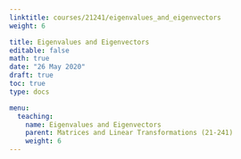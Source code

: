 ```yaml
---
linktitle: courses/21241/eigenvalues_and_eigenvectors
weight: 6

title: Eigenvalues and Eigenvectors
editable: false
math: true
date: "26 May 2020"
draft: true
toc: true
type: docs

menu:
  teaching:
    name: Eigenvalues and Eigenvectors
    parent: Matrices and Linear Transformations (21-241)
    weight: 6
---
```

